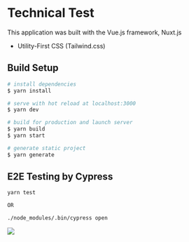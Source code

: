 # Technical Test

This application was built with the Vue.js framework, Nuxt.js
 - Utility-First CSS (Tailwind.css)

## Build Setup

``` bash
# install dependencies
$ yarn install

# serve with hot reload at localhost:3000
$ yarn dev

# build for production and launch server
$ yarn build
$ yarn start

# generate static project
$ yarn generate
```

## E2E Testing by Cypress

``` bash
yarn test 

OR 

./node_modules/.bin/cypress open
```
![][logo]

[logo]: https://gyazo.com/e30927f999b0f47c9e757f52829fb343.gif